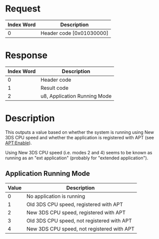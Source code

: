 # Request

| Index Word | Description                |
|------------|----------------------------|
| 0          | Header code \[0x01030000\] |

# Response

| Index Word | Description                  |
|------------|------------------------------|
| 0          | Header code                  |
| 1          | Result code                  |
| 2          | u8, Application Running Mode |

# Description

This outputs a value based on whether the system is running using New
3DS CPU speed and whether the application is registered with APT (see
[<APT:Enable>](APT:Enable "wikilink")).

Using New 3DS CPU speed (i.e. modes 2 and 4) seems to be known as
running as an "ext application" (probably for "extended application").

## Application Running Mode

| Value | Description                                |
|-------|--------------------------------------------|
| 0     | No application is running                  |
| 1     | Old 3DS CPU speed, registered with APT     |
| 2     | New 3DS CPU speed, registered with APT     |
| 3     | Old 3DS CPU speed, not registered with APT |
| 4     | New 3DS CPU speed, not registered with APT |